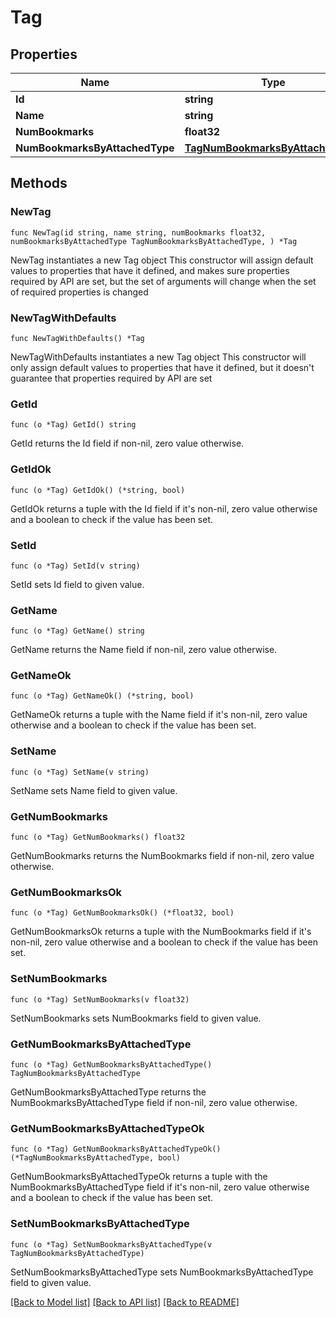# Tag

## Properties

Name | Type | Description | Notes
------------ | ------------- | ------------- | -------------
**Id** | **string** |  | 
**Name** | **string** |  | 
**NumBookmarks** | **float32** |  | 
**NumBookmarksByAttachedType** | [**TagNumBookmarksByAttachedType**](TagNumBookmarksByAttachedType.md) |  | 

## Methods

### NewTag

`func NewTag(id string, name string, numBookmarks float32, numBookmarksByAttachedType TagNumBookmarksByAttachedType, ) *Tag`

NewTag instantiates a new Tag object
This constructor will assign default values to properties that have it defined,
and makes sure properties required by API are set, but the set of arguments
will change when the set of required properties is changed

### NewTagWithDefaults

`func NewTagWithDefaults() *Tag`

NewTagWithDefaults instantiates a new Tag object
This constructor will only assign default values to properties that have it defined,
but it doesn't guarantee that properties required by API are set

### GetId

`func (o *Tag) GetId() string`

GetId returns the Id field if non-nil, zero value otherwise.

### GetIdOk

`func (o *Tag) GetIdOk() (*string, bool)`

GetIdOk returns a tuple with the Id field if it's non-nil, zero value otherwise
and a boolean to check if the value has been set.

### SetId

`func (o *Tag) SetId(v string)`

SetId sets Id field to given value.


### GetName

`func (o *Tag) GetName() string`

GetName returns the Name field if non-nil, zero value otherwise.

### GetNameOk

`func (o *Tag) GetNameOk() (*string, bool)`

GetNameOk returns a tuple with the Name field if it's non-nil, zero value otherwise
and a boolean to check if the value has been set.

### SetName

`func (o *Tag) SetName(v string)`

SetName sets Name field to given value.


### GetNumBookmarks

`func (o *Tag) GetNumBookmarks() float32`

GetNumBookmarks returns the NumBookmarks field if non-nil, zero value otherwise.

### GetNumBookmarksOk

`func (o *Tag) GetNumBookmarksOk() (*float32, bool)`

GetNumBookmarksOk returns a tuple with the NumBookmarks field if it's non-nil, zero value otherwise
and a boolean to check if the value has been set.

### SetNumBookmarks

`func (o *Tag) SetNumBookmarks(v float32)`

SetNumBookmarks sets NumBookmarks field to given value.


### GetNumBookmarksByAttachedType

`func (o *Tag) GetNumBookmarksByAttachedType() TagNumBookmarksByAttachedType`

GetNumBookmarksByAttachedType returns the NumBookmarksByAttachedType field if non-nil, zero value otherwise.

### GetNumBookmarksByAttachedTypeOk

`func (o *Tag) GetNumBookmarksByAttachedTypeOk() (*TagNumBookmarksByAttachedType, bool)`

GetNumBookmarksByAttachedTypeOk returns a tuple with the NumBookmarksByAttachedType field if it's non-nil, zero value otherwise
and a boolean to check if the value has been set.

### SetNumBookmarksByAttachedType

`func (o *Tag) SetNumBookmarksByAttachedType(v TagNumBookmarksByAttachedType)`

SetNumBookmarksByAttachedType sets NumBookmarksByAttachedType field to given value.



[[Back to Model list]](../README.md#documentation-for-models) [[Back to API list]](../README.md#documentation-for-api-endpoints) [[Back to README]](../README.md)


